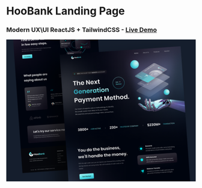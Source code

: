 # HooBank Landing Page 
###  Modern UX\UI ReactJS + TailwindCSS - [Live Demo](https://dorkatzir.github.io/bank_modern_app/)

![](screenshot.png)


